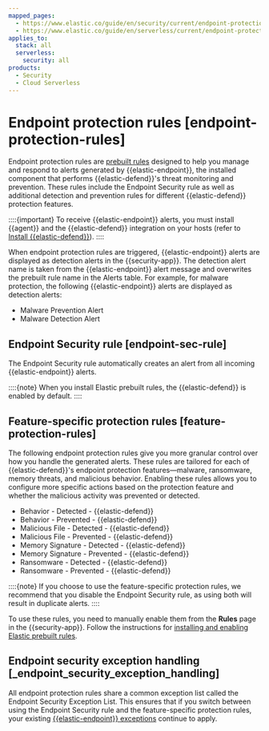 ```yaml
---
mapped_pages:
  - https://www.elastic.co/guide/en/security/current/endpoint-protection-rules.html
  - https://www.elastic.co/guide/en/serverless/current/endpoint-protection-rules.html
applies_to:
  stack: all
  serverless:
    security: all
products:
  - Security
  - Cloud Serverless
---
```


# Endpoint protection rules [endpoint-protection-rules]

Endpoint protection rules are [prebuilt rules](../detect-and-alert/install-manage-elastic-prebuilt-rules.md) designed to help you manage and respond to alerts generated by {{elastic-endpoint}}, the installed component that performs {{elastic-defend}}'s threat monitoring and prevention. These rules include the Endpoint Security rule as well as additional detection and prevention rules for different {{elastic-defend}} protection features.

::::{important}
To receive {{elastic-endpoint}} alerts, you must install {{agent}} and the {{elastic-defend}} integration  on your hosts (refer to [Install {{elastic-defend}}](../configure-elastic-defend/install-elastic-defend.md)).
::::


When endpoint protection rules are triggered, {{elastic-endpoint}} alerts are displayed as detection alerts in the {{security-app}}. The detection alert name is taken from the {{elastic-endpoint}} alert message and overwrites the prebuilt rule name in the Alerts table. For example, for malware protection, the following {{elastic-endpoint}} alerts are displayed as detection alerts:

* Malware Prevention Alert
* Malware Detection Alert


## Endpoint Security rule [endpoint-sec-rule]

The Endpoint Security rule automatically creates an alert from all incoming {{elastic-endpoint}} alerts.

::::{note}
When you install Elastic prebuilt rules, the {{elastic-defend}} is enabled by default.
::::



## Feature-specific protection rules [feature-protection-rules]

The following endpoint protection rules give you more granular control over how you handle the generated alerts. These rules are tailored for each of {{elastic-defend}}'s endpoint protection features—malware, ransomware, memory threats, and malicious behavior. Enabling these rules allows you to configure more specific actions based on the protection feature and whether the malicious activity was prevented or detected.

* Behavior - Detected - {{elastic-defend}}
* Behavior - Prevented - {{elastic-defend}}
* Malicious File - Detected - {{elastic-defend}}
* Malicious File - Prevented - {{elastic-defend}}
* Memory Signature - Detected - {{elastic-defend}}
* Memory Signature - Prevented - {{elastic-defend}}
* Ransomware - Detected - {{elastic-defend}}
* Ransomware - Prevented - {{elastic-defend}}

::::{note}
If you choose to use the feature-specific protection rules, we recommend that you disable the Endpoint Security rule, as using both will result in duplicate alerts.
::::


To use these rules, you need to manually enable them from the **Rules** page in the {{security-app}}. Follow the instructions for [installing and enabling Elastic prebuilt rules](../detect-and-alert/install-manage-elastic-prebuilt-rules.md#load-prebuilt-rules).


## Endpoint security exception handling [_endpoint_security_exception_handling]

All endpoint protection rules share a common exception list called the Endpoint Security Exception List. This ensures that if you switch between using the Endpoint Security rule and the feature-specific protection rules, your existing [{{elastic-endpoint}} exceptions](../detect-and-alert/add-manage-exceptions.md#endpoint-rule-exceptions) continue to apply.
